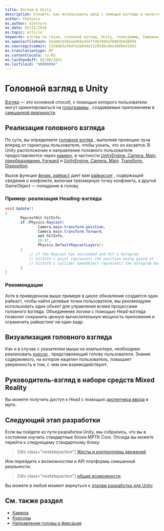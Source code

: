 ```yaml
---
title: Взгляд в Unity
description: Узнайте, как использовать ввод с помощью взгляда в качестве основного способа, которым пользователи могут ориентироваться на голограммы, создаваемые приложением в смешанной реальности.
author: thetuvix
ms.author: alexturn
ms.date: 03/21/2018
ms.topic: article
keywords: взгляд на глаза, головной взгляд, Unity, голограмма, Смешанная реальность, гарнитура смешанной реальности, гарнитура Windows Mixed Reality, гарнитура виртуальной реальности, МРТК, набор средств смешанной реальности
ms.openlocfilehash: 5dab8cb38aaa4b9a4547f4bf494afb093b6d8058
ms.sourcegitcommit: 2329db5a76dfe1b844e21291dbc8ee3888ed1b81
ms.translationtype: MT
ms.contentlocale: ru-RU
ms.lasthandoff: 01/08/2021
ms.locfileid: "98009894"
---
```

# <a name="head-gaze-in-unity"></a>Головной взгляд в Unity

[Взгляд](../../design/gaze-and-commit.md) — это основной способ, с помощью которого пользователи могут ориентироваться на [голограммы](../../discover/hologram.md) , создаваемые приложением в [смешанной реальности](../../discover/mixed-reality.md).

## <a name="implementing-head-gaze"></a>Реализация головного взгляда

По сути, вы определяете [головное взгляд](../../design/gaze-and-commit.md) , выполняя проекцию луча вперед от гарнитуры пользователя, чтобы узнать, что он касается. В Unity расположение и направление головного пользователя предоставляются через [камеру](camera-in-unity.md), в частности [UnityEngine. Camera. Main](https://docs.unity3d.com/ScriptReference/Camera-main.html). [преобразование. Forward](https://docs.unity3d.com/ScriptReference/Transform-forward.html) и [UnityEngine. Camera. Main](https://docs.unity3d.com/ScriptReference/Camera-main.html). [Transform. Disposition](https://docs.unity3d.com/ScriptReference/Transform-position.html).

Вызов функции [физик. райкаст](https://docs.unity3d.com/ScriptReference/Physics.Raycast.html) дает вам [райкассит](https://docs.unity3d.com/ScriptReference/RaycastHit.html) , содержащий сведения о конфликте, включая трехмерную точку конфликта, а другой GameObject — попадание в голову.

### <a name="example-implement-head-gaze"></a>Пример: реализация Heading-взгляда

```cs
void Update()
{
       RaycastHit hitInfo;
       if (Physics.Raycast(
               Camera.main.transform.position,
               Camera.main.transform.forward,
               out hitInfo,
               20.0f,
               Physics.DefaultRaycastLayers))
       {
           // If the Raycast has succeeded and hit a hologram
           // hitInfo's point represents the position being gazed at
           // hitInfo's collider GameObject represents the hologram being gazed at
       }
}
```

### <a name="best-practices"></a>Рекомендации

Хотя в приведенном выше примере в цикле обновления создается один райкаст, чтобы найти целевые точки пользователя, мы рекомендуем использовать один объект для управления всеми процессами головного взгляда. Объединение логики с помощью Head-взгляда позволит сохранить ценную вычислительную мощность приложения и ограничить райкастинг на один кадр.

## <a name="visualizing-head-gaze"></a>Визуализация головного взгляда

Как и в случае с указателем мыши на компьютере, необходимо реализовать [курсор](../../design/cursors.md) , представляющий голову пользователя. Знание содержимого, на которое нацелен пользователь, повышает уверенность в том, с чем они взаимодействуют.

## <a name="head-gaze-in-the-mixed-reality-toolkit"></a>Руководитель-взгляд в наборе средств Mixed Reality 
Вы можете получить доступ к Head с помощью [диспетчера ввода](https://microsoft.github.io/MixedRealityToolkit-Unity/Documentation/Input/Overview.html) в мртк.

## <a name="next-development-checkpoint"></a>Следующий этап разработки

Если вы пойдете из пути разработки Unity, мы собрались, что вы в состоянии изучить стандартные блоки МРТК Core. Отсюда вы можете перейти к следующему стандартному блоку:

> [!div class="nextstepaction"]
> [Жесты и контроллеры движений](gestures-and-motion-controllers-in-unity.md)

Или перейдите к возможностям и API платформы смешанной реальности:

> [!div class="nextstepaction"]
> [общие возможности](shared-experiences-in-unity.md);

Вы можете в любой момент вернуться к [этапам разработки для Unity](unity-development-overview.md#2-core-building-blocks).

## <a name="see-also"></a>См. также раздел
* [Камера](camera-in-unity.md)
* [Курсоры](../../design/cursors.md)
* [Направление головы и фиксация](../../design/gaze-and-commit.md)
